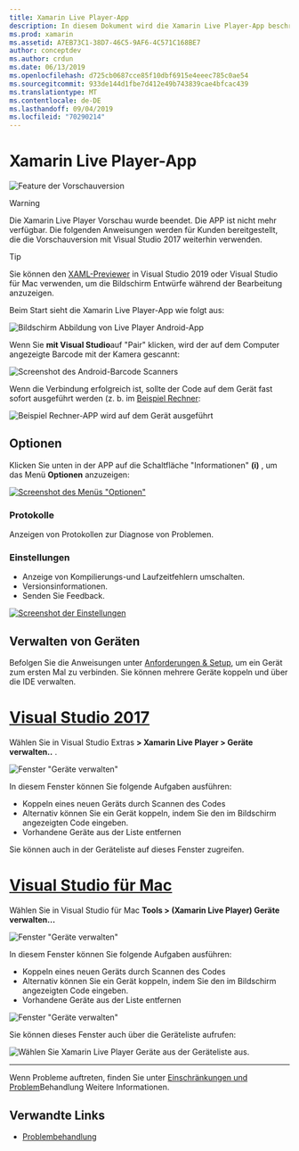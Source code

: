 ```yaml
---
title: Xamarin Live Player-App
description: In diesem Dokument wird die Xamarin Live Player-App beschrieben, die verwendet werden kann, um eine Vorschau der Codeänderungen auf dem Gerät anzuzeigen. Es werden Setup, Beispiele, Protokolle, Einstellungen, Verwaltung von Geräten und mehr erläutert.
ms.prod: xamarin
ms.assetid: A7EB73C1-38D7-46C5-9AF6-4C571C168BE7
author: conceptdev
ms.author: crdun
ms.date: 06/13/2019
ms.openlocfilehash: d725cb0687cce85f10dbf6915e4eeec785c0ae54
ms.sourcegitcommit: 933de144d1fbe7d412e49b743839cae4bfcac439
ms.translationtype: MT
ms.contentlocale: de-DE
ms.lasthandoff: 09/04/2019
ms.locfileid: "70290214"
---
```

# <a name="xamarin-live-player-app"></a>Xamarin Live Player-App

![Feature der Vorschauversion](~/media/shared/preview.png)

> [!WARNING]
> Die Xamarin Live Player Vorschau wurde beendet. Die APP ist nicht mehr verfügbar. Die folgenden Anweisungen werden für Kunden bereitgestellt, die die Vorschauversion mit Visual Studio 2017 weiterhin verwenden.

> [!TIP]
> Sie können den [XAML-Previewer](~/xamarin-forms/xaml/xaml-previewer/index.md) in Visual Studio 2019 oder Visual Studio für Mac verwenden, um die Bildschirm Entwürfe während der Bearbeitung anzuzeigen.

Beim Start sieht die Xamarin Live Player-App wie folgt aus:

![Bildschirm Abbildung von Live Player Android-App](player-images/app-android-sml.png)

Wenn Sie **mit Visual Studio**auf "Pair" klicken, wird der auf dem Computer angezeigte Barcode mit der Kamera gescannt:

![Screenshot des Android-Barcode Scanners](player-images/scan-android-sml.png)

Wenn die Verbindung erfolgreich ist, sollte der Code auf dem Gerät fast sofort ausgeführt werden (z. b. im [Beispiel Rechner](https://github.com/xamarin/mobile-samples/tree/master/LivePlayer/BasicCalculator):

![Beispiel Rechner-APP wird auf dem Gerät ausgeführt](player-images/basic-calculator-sml.png)

## <a name="options"></a>Optionen

Klicken Sie unten in der APP auf die Schaltfläche "Informationen" **(i)** , um das Menü **Optionen** anzuzeigen:

[![Screenshot des Menüs "Optionen"](player-images/options-sml.png)](player-images/options.png#lightbox)

### <a name="logs"></a>Protokolle

Anzeigen von Protokollen zur Diagnose von Problemen.

### <a name="settings"></a>Einstellungen

- Anzeige von Kompilierungs-und Laufzeitfehlern umschalten.
- Versionsinformationen.
- Senden Sie Feedback.

[![Screenshot der Einstellungen](player-images/settings-sml.png)](player-images/settings.png#lightbox)

## <a name="managing-devices"></a>Verwalten von Geräten

Befolgen Sie die Anweisungen unter [Anforderungen & Setup](~/tools/live-player/install.md), um ein Gerät zum ersten Mal zu verbinden. Sie können mehrere Geräte koppeln und über die IDE verwalten.

# <a name="visual-studio-2017tabwindows"></a>[Visual Studio 2017](#tab/windows)

Wählen Sie in Visual Studio Extras **> Xamarin Live Player > Geräte verwalten..** .

![Fenster "Geräte verwalten"](player-images/manage-tools-menu-vs.png)

In diesem Fenster können Sie folgende Aufgaben ausführen:

- Koppeln eines neuen Geräts durch Scannen des Codes
- Alternativ können Sie ein Gerät koppeln, indem Sie den im Bildschirm angezeigten Code eingeben.
- Vorhandene Geräte aus der Liste entfernen

Sie können auch in der Geräteliste auf dieses Fenster zugreifen.

# <a name="visual-studio-for-mactabmacos"></a>[Visual Studio für Mac](#tab/macos)

Wählen Sie in Visual Studio für Mac **Tools > (Xamarin Live Player) Geräte verwalten...**

![Fenster "Geräte verwalten"](player-images/manage-tools-menu.png)

In diesem Fenster können Sie folgende Aufgaben ausführen:

- Koppeln eines neuen Geräts durch Scannen des Codes
- Alternativ können Sie ein Gerät koppeln, indem Sie den im Bildschirm angezeigten Code eingeben.
- Vorhandene Geräte aus der Liste entfernen

![Fenster "Geräte verwalten"](player-images/manage.png)

Sie können dieses Fenster auch über die Geräteliste aufrufen:

![Wählen Sie Xamarin Live Player Geräte aus der Geräteliste aus.](player-images/manage-device-menu.png)

-----

Wenn Probleme auftreten, finden Sie unter [Einschränkungen und Problem](~/tools/live-player/troubleshooting.md)Behandlung Weitere Informationen.

## <a name="related-links"></a>Verwandte Links

- [Problembehandlung](~/tools/live-player/troubleshooting.md)

